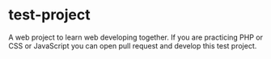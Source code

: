 # test-project
 A web project to learn web developing together.
 If you are practicing PHP or CSS or JavaScript you can open pull request and develop this test project.

